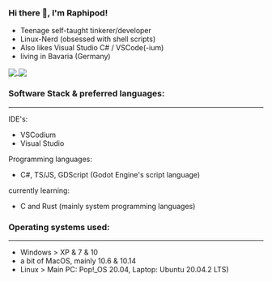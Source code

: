 ### Hi there 👋, I'm Raphipod!

+ Teenage self-taught tinkerer/developer
+ Linux-Nerd (obsessed with shell scripts)
+ Also likes Visual Studio C# / VSCode(-ium)
+ living in Bavaria (Germany)

<a href="https://github.com/raphipod">
  <img align="center" src="https://github-readme-stats.vercel.app/api?username=raphipod&count_private=true&show_icons=true&theme=onedark&hide_border=true&bg_color=000000&text_color=ffffff&title_color=595E5D" />
</a>
<a href="https://github.com/raphipod">
  <img align="center" src="https://github-readme-stats.vercel.app/api/top-langs/?username=raphipod&layout=compact&langs_count=8&theme=onedark&hide_border=true&bg_color=000000&text_color=ffffff&title_color=595E5D" />
</a>

### Software Stack & preferred languages:
_________________________________________
IDE's:

- VSCodium
- Visual Studio

Programming languages:
- C#, TS/JS, GDScript (Godot Engine's script language)

currently learning:
- C and Rust (mainly system programming languages)

### Operating systems used:
_________________________________________
- Windows > XP & 7 & 10
- a bit of MacOS, mainly 10.6 & 10.14
- Linux > Main PC: Pop!_OS 20.04, Laptop: Ubuntu 20.04.2 LTS)
